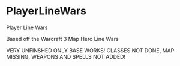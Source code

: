 PlayerLineWars
==============

Player Line Wars

Based off the Warcraft 3 Map Hero Line Wars


VERY UNFINSHED ONLY BASE WORKS! CLASSES NOT DONE, MAP MISSING, WEAPONS AND SPELLS NOT ADDED!
